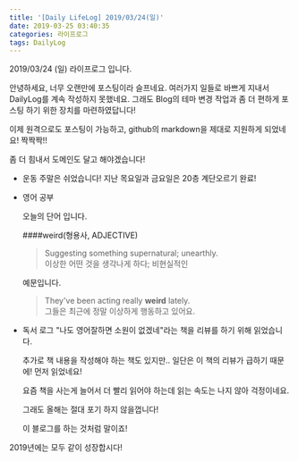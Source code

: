 ```yaml
---
title: '[Daily LifeLog] 2019/03/24(일)'
date: 2019-03-25 03:40:35
categories: 라이프로그
tags: DailyLog
---
```


2019/03/24 (일) 라이프로그 입니다.

안녕하세요, 너무 오랜만에 포스팅이라 슬프네요.
여러가지 일들로 바쁘게 지내서 DailyLog를 계속 작성하지 못했네요.
그래도 Blog의 테마 변경 작업과 좀 더 편하게 포스팅 하기 위한 장치를 마련하였답니다!

이제 원격으로도 포스팅이 가능하고, github의 markdown을 제대로 지원하게 되었네요! 짝짝짝!!

좀 더 힘내서 도메인도 달고 해야겠습니다!

- 운동
  주말은 쉬었습니다!
  지난 목요일과 금요일은 20층 계단오르기 완료!

- 영어 공부

  오늘의 단어 입니다.
  
  ####weird(형용사, ADJECTIVE)
  > Suggesting something supernatural; unearthly. \
  > 이상한 어떤 것을 생각나게 하다; 비현실적인

  예문입니다.
  > They've been acting really <b>weird</b> lately. \
  > 그들은 최근에 정말 이상하게 행동하고 있어요.
  
- 독서 로그
  "나도 영어잘하면 소원이 없겠네"라는 책을 리뷰를 하기 위해 읽었습니다.
  
  추가로 책 내용을 작성해야 하는 책도 있지만.. 일단은 이 책의 리뷰가 급하기 때문에!
  먼저 읽었네요!
  
  요즘 책을 사는게 늘어서 더 빨리 읽어야 하는데 읽는 속도는 나지 않아 걱정이네요.
  
  그래도 올해는 절대 포기 하지 않을껍니다!
  
  이 블로그를 하는 것처럼 말이죠!
  
2019년에는 모두 같이 성장합시다!
